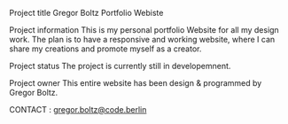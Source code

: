 Project title
Gregor Boltz Portfolio Webiste

Project information
This is my personal portfolio Website for all my design work. The plan is to have a responsive and working website, where I can share my creations and promote myself as a creator.

Project status
The project is currently still in developemnent.

Project owner
This entire website has been design & programmed by Gregor Boltz. 

CONTACT : gregor.boltz@code.berlin
